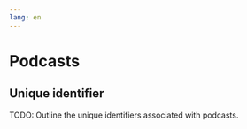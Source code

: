 ```yaml
---
lang: en
---
```

# Podcasts

## Unique identifier
TODO: Outline the unique identifiers associated with podcasts.